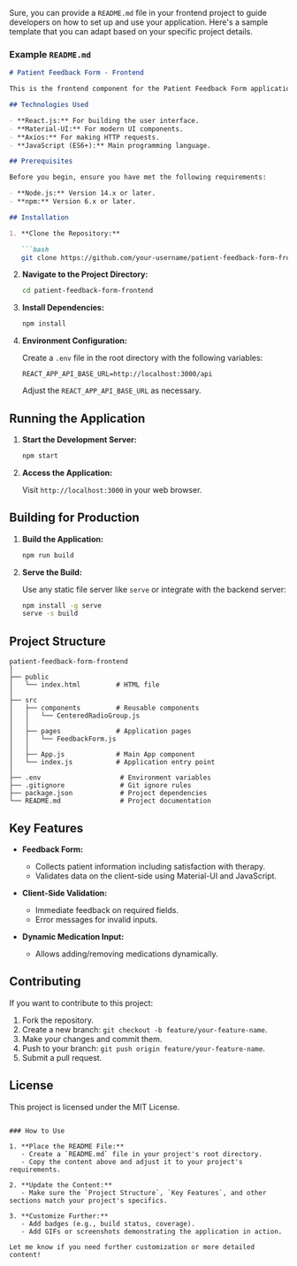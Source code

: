 Sure, you can provide a `README.md` file in your frontend project to guide developers on how to set up and use your application. Here's a sample template that you can adapt based on your specific project details.

### Example `README.md`

```markdown
# Patient Feedback Form - Frontend

This is the frontend component for the Patient Feedback Form application. The purpose of this application is to collect patient feedback, ensuring data validation both on the client and server sides.

## Technologies Used

- **React.js:** For building the user interface.
- **Material-UI:** For modern UI components.
- **Axios:** For making HTTP requests.
- **JavaScript (ES6+):** Main programming language.

## Prerequisites

Before you begin, ensure you have met the following requirements:

- **Node.js:** Version 14.x or later.
- **npm:** Version 6.x or later.

## Installation

1. **Clone the Repository:**

   ```bash
   git clone https://github.com/your-username/patient-feedback-form-frontend.git
   ```

2. **Navigate to the Project Directory:**

   ```bash
   cd patient-feedback-form-frontend
   ```

3. **Install Dependencies:**

   ```bash
   npm install
   ```

4. **Environment Configuration:**

   Create a `.env` file in the root directory with the following variables:

   ```plaintext
   REACT_APP_API_BASE_URL=http://localhost:3000/api
   ```

   Adjust the `REACT_APP_API_BASE_URL` as necessary.

## Running the Application

1. **Start the Development Server:**

   ```bash
   npm start
   ```

2. **Access the Application:**

   Visit `http://localhost:3000` in your web browser.

## Building for Production

1. **Build the Application:**

   ```bash
   npm run build
   ```

2. **Serve the Build:**

   Use any static file server like `serve` or integrate with the backend server:

   ```bash
   npm install -g serve
   serve -s build
   ```

## Project Structure

```
patient-feedback-form-frontend
│
├── public
│   └── index.html         # HTML file
│
├── src
│   ├── components         # Reusable components
│   │   └── CenteredRadioGroup.js
│   │
│   ├── pages              # Application pages
│   │   └── FeedbackForm.js
│   │
│   ├── App.js             # Main App component
│   └── index.js           # Application entry point
│
├── .env                    # Environment variables
├── .gitignore              # Git ignore rules
├── package.json            # Project dependencies
└── README.md               # Project documentation
```

## Key Features

- **Feedback Form:**
  - Collects patient information including satisfaction with therapy.
  - Validates data on the client-side using Material-UI and JavaScript.

- **Client-Side Validation:**
  - Immediate feedback on required fields.
  - Error messages for invalid inputs.

- **Dynamic Medication Input:**
  - Allows adding/removing medications dynamically.

## Contributing

If you want to contribute to this project:

1. Fork the repository.
2. Create a new branch: `git checkout -b feature/your-feature-name`.
3. Make your changes and commit them.
4. Push to your branch: `git push origin feature/your-feature-name`.
5. Submit a pull request.

## License

This project is licensed under the MIT License.

```

### How to Use

1. **Place the README File:**
   - Create a `README.md` file in your project's root directory.
   - Copy the content above and adjust it to your project's requirements.

2. **Update the Content:**
   - Make sure the `Project Structure`, `Key Features`, and other sections match your project's specifics.

3. **Customize Further:**
   - Add badges (e.g., build status, coverage).
   - Add GIFs or screenshots demonstrating the application in action.

Let me know if you need further customization or more detailed content!
